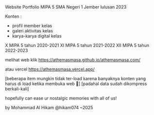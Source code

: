 Website Portfolio MIPA 5 SMA Negeri 1 Jember lulusan 2023

Konten :
- profil member kelas
- galeri aktivitas kelas
- karya-karya digital kelas

X MIPA 5 tahun 2020-2021
XI MIPA 5 tahun 2021-2022
XII MIPA 5 tahun 2022-2023

melihat web klik
https://athemasmasa.github.io/athemasmasa.com/

atau vercel
https://athemasmasa.vercel.app/

[beberapa item mungkin tidak ter-load karena banyaknya konten yang harus di load ketika membuka web 🫴]
[padahal data sudah dikompress berkali-kali]

hopefully can ease ur nostalgic memories with all of us!

by Mohammad Al Hikam @hikam074
~2025
